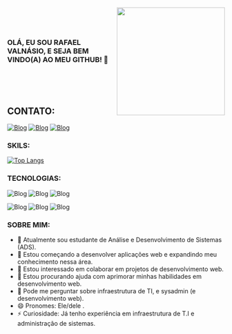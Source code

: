 <img align="right" width="250px" style="margin-top:20px" src="https://i.ibb.co/b5GCmLS/octocat-1701118223234.png">

</br>
</br>

<div dsplay="inline-block">
 

</div>


</br>
</br>

### OLÁ, EU SOU RAFAEL VALNÁSIO, E SEJA BEM VINDO(A) AO MEU GITHUB! 👋
<br>
<br>
<br>

## CONTATO:

[![Blog](https://img.shields.io/badge/Instagram-E4405F?style=for-the-badge&logo=instagram&logoColor=white)](https://www.instagram.com/rafael.valnasio2) [![Blog](https://img.shields.io/badge/LinkedIn-0077B5?style=for-the-badge&logo=linkedin&logoColor=white)](https://www.linkedin.com/in/valnasio/) [![Blog](https://img.shields.io/badge/Gmail-D14836?style=for-the-badge&logo=gmail&logoColor=white)](mailto:rafael.valnasio.santos@gmail.com)



### SKILS:
[![Top Langs](https://github-readme-stats.vercel.app/api/top-langs/?username=valnasio&layout=donut&theme=dark)](https://github.com/anuraghazra/github-readme-stats)

### TECNOLOGIAS:

![Blog](https://img.shields.io/badge/HTML5-E34F26?style=for-the-badge&logo=html5&logoColor=white) ![Blog](https://img.shields.io/badge/CSS3-1572B6?style=for-the-badge&logo=css3&logoColor=white) ![Blog](https://img.shields.io/badge/PHP-777BB4?style=for-the-badge&logo=php&logoColor=white) 

![Blog](https://img.shields.io/badge/Amazon_AWS-232F3E?style=for-the-badge&logo=amazon-aws&logoColor=white) ![Blog](https://img.shields.io/badge/powershell-5391FE?style=for-the-badge&logo=powershell&logoColor=white) ![Blog](https://img.shields.io/badge/GNU%20Bash-4EAA25?style=for-the-badge&logo=GNU%20Bash&logoColor=white) 

### SOBRE MIM:

- 🔭 Atualmente sou estudante de Análise e Desenvolvimento de Sistemas (ADS).
- 🌱 Estou começando a desenvolver aplicações web e expandindo meu conhecimento nessa área.
- 👯 Estou interessado em colaborar em projetos de desenvolvimento web.
- 🤔 Estou procurando ajuda com aprimorar minhas habilidades em desenvolvimento web.
- 💬 Pode me perguntar sobre infraestrutura de TI, e sysadmin (e desenvolvimento web).
- 😄 Pronomes: Ele/dele .
- ⚡ Curiosidade: Já tenho experiência em infraestrutura de T.I e administração de sistemas.

